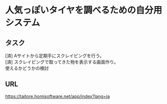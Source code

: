 # 人気っぽいタイヤを調べるための自分用システム
## タスク
[済] Aサイトから定期手にスクレイピングを行う。  
[済] スクレイピングで取ってきた物を表示する画面作り。  
 使えるかどうかの検討  

## URL
https://taitore.homisoftware.net/app/index?lang=ja
